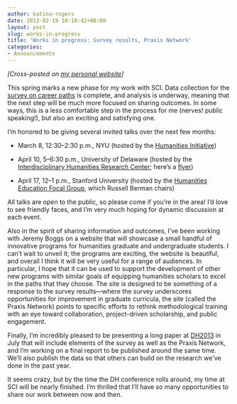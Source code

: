 ```yaml
---
author: katina-rogers
date: 2013-02-19 10:10:42+00:00
layout: post
slug: works-in-progress
title: 'Works in progress: Survey results, Praxis Network'
categories:
- Announcements
---
```


_[Cross-posted on [my personal website](http://wp.me/p2CaGd-g0)]_

This spring marks a new phase for my work with SCI. Data collection for the [survey on career paths](http://katinarogers.com/2012/11/05/outside-the-pipeline-from-anecdote-to-data/) is complete, and analysis is underway, meaning that the next step will be much more focused on sharing outcomes. In some ways, this is a less comfortable step in the process for me (nerves! public speaking!), but also an exciting and satisfying one.

I’m honored to be giving several invited talks over the next few months:



	
  * March 8, 12:30–2:30 p.m., NYU (hosted by the [Humanities Initiative](http://www.humanitiesinitiative.org/)) 

	
  * April 10, 5–6:30 p.m., University of Delaware (hosted by the [Interdisciplinary Humanities Research Center](http://www.udel.edu/ihrc/projects/2013/2013-digital-humanities.html); here’s a [flyer](http://bit.ly/WuoXDi))

	
  * April 17, 12–1 p.m., Stanford University (hosted by the [Humanities Education Focal Group](http://www.stanford.edu/dept/DLCL/cgi-bin/web/groups/humanities-education-0), which Russell Berman chairs)


All talks are open to the public, so please come if you’re in the area! I’d love to see friendly faces, and I’m very much hoping for dynamic discussion at each event.

Also in the spirit of sharing information and outcomes, I’ve been working with Jeremy Boggs on a website that will showcase a small handful of innovative programs for humanities graduate and undergraduate students. I can’t wait to unveil it; the programs are exciting, the website is beautiful, and overall I think it will be very useful for a range of audiences. In particular, I hope that it can be used to support the development of other new programs with similar goals of equipping humanities scholars to excel in the paths that they choose. The site is designed to be something of a response to the survey results—where the survey underscores opportunities for improvement in graduate curricula, the site (called the Praxis Network) points to specific efforts to rethink methodological training with an eye toward collaboration, project-driven scholarship, and public engagement.

Finally, I’m incredibly pleased to be presenting a long paper at [DH2013](http://dh2013.unl.edu/) in July that will include elements of the survey as well as the Praxis Network, and I’m working on a final report to be published around the same time. We’ll also publish the data so that others can build on the research we've done in the past year.

It seems crazy, but by the time the DH conference rolls around, my time at SCI will be nearly finished. I’m thrilled that I’ll have so many opportunities to share our work between now and then.
